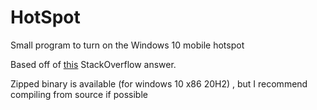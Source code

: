 # HotSpot
Small program to turn on the Windows 10 mobile hotspot

Based off of [this](https://stackoverflow.com/a/55563418/2256053) StackOverflow answer.

Zipped binary is available (for windows 10 x86 20H2) , but I recommend compiling from source if possible
